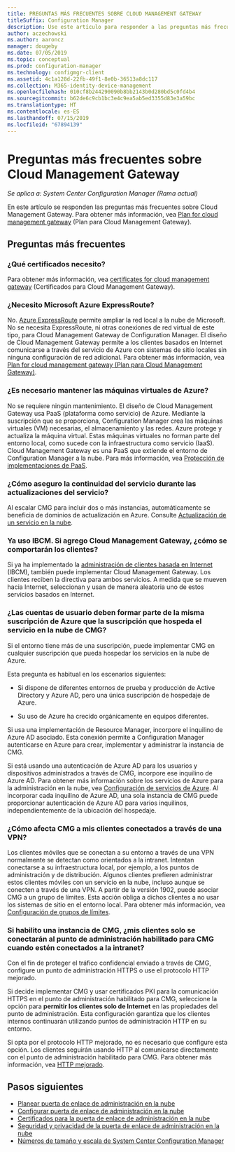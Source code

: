 ```yaml
---
title: PREGUNTAS MÁS FRECUENTES SOBRE CLOUD MANAGEMENT GATEWAY
titleSuffix: Configuration Manager
description: Use este artículo para responder a las preguntas más frecuentes sobre Cloud Management Gateway.
author: aczechowski
ms.author: aaroncz
manager: dougeby
ms.date: 07/05/2019
ms.topic: conceptual
ms.prod: configuration-manager
ms.technology: configmgr-client
ms.assetid: 4c1a128d-22fb-49f1-8e0b-36513a8dc117
ms.collection: M365-identity-device-management
ms.openlocfilehash: 010cf8b244290090b8bb2143b0d280bd5c0fd4b4
ms.sourcegitcommit: b62de6c9cb1bc3e4c9ea5ab5ed3355d83e3a59bc
ms.translationtype: HT
ms.contentlocale: es-ES
ms.lasthandoff: 07/15/2019
ms.locfileid: "67894139"
---
```

# <a name="frequently-asked-questions-about-the-cloud-management-gateway"></a>Preguntas más frecuentes sobre Cloud Management Gateway

*Se aplica a: System Center Configuration Manager (Rama actual)*

En este artículo se responden las preguntas más frecuentes sobre Cloud Management Gateway. Para obtener más información, vea [Plan for cloud management gateway](/sccm/core/clients/manage/cmg/plan-cloud-management-gateway) (Plan para Cloud Management Gateway).


## <a name="frequently-asked-questions"></a>Preguntas más frecuentes

### <a name="what-certificates-do-i-need"></a>¿Qué certificados necesito?

Para obtener más información, vea [certificates for cloud management gateway](/sccm/core/clients/manage/cmg/certificates-for-cloud-management-gateway) (Certificados para Cloud Management Gateway).


### <a name="do-i-need-azure-expressroute"></a>¿Necesito Microsoft Azure ExpressRoute?

No. [Azure ExpressRoute](/azure/expressroute/expressroute-introduction) permite ampliar la red local a la nube de Microsoft. No se necesita ExpressRoute, ni otras conexiones de red virtual de este tipo, para Cloud Management Gateway de Configuration Manager. El diseño de Cloud Management Gateway permite a los clientes basados en Internet comunicarse a través del servicio de Azure con sistemas de sitio locales sin ninguna configuración de red adicional. Para obtener más información, vea [Plan for cloud management gateway (Plan para Cloud Management Gateway)](/sccm/core/clients/manage/cmg/plan-cloud-management-gateway).

<!-- SCCMDocs#1659 -->

### <a name="do-i-need-to-maintain-the-azure-virtual-machines"></a>¿Es necesario mantener las máquinas virtuales de Azure?

No se requiere ningún mantenimiento. El diseño de Cloud Management Gateway usa PaaS (plataforma como servicio) de Azure. Mediante la suscripción que se proporciona, Configuration Manager crea las máquinas virtuales (VM) necesarias, el almacenamiento y las redes. Azure protege y actualiza la máquina virtual. Estas máquinas virtuales no forman parte del entorno local, como sucede con la infraestructura como servicio (IaaS). Cloud Management Gateway es una PaaS que extiende el entorno de Configuration Manager a la nube. Para más información, vea [Protección de implementaciones de PaaS](/azure/security/security-paas-deployments).


### <a name="how-can-i-ensure-service-continuity-during-service-updates"></a>¿Cómo aseguro la continuidad del servicio durante las actualizaciones del servicio?

Al escalar CMG para incluir dos o más instancias, automáticamente se beneficia de dominios de actualización en Azure. Consulte [Actualización de un servicio en la nube](/azure/cloud-services/cloud-services-update-azure-service).


### <a name="im-already-using-ibcm-if-i-add-cmg-how-do-clients-behave"></a>Ya uso IBCM. Si agrego Cloud Management Gateway, ¿cómo se comportarán los clientes?

Si ya ha implementado la [administración de clientes basada en Internet](/sccm/core/clients/manage/plan-internet-based-client-management) (IBCM), también puede implementar Cloud Management Gateway. Los clientes reciben la directiva para ambos servicios. A medida que se mueven hacia Internet, seleccionan y usan de manera aleatoria uno de estos servicios basados en Internet.


### <a name="do-the-user-accounts-have-to-be-in-the-same-azure-subscription-as-the-subscription-that-hosts-the-cmg-cloud-service"></a>¿Las cuentas de usuario deben formar parte de la misma suscripción de Azure que la suscripción que hospeda el servicio en la nube de CMG?
<!--SCCMDocs-pr issue #2873-->
Si el entorno tiene más de una suscripción, puede implementar CMG en cualquier suscripción que pueda hospedar los servicios en la nube de Azure. 

Esta pregunta es habitual en los escenarios siguientes:  

- Si dispone de diferentes entornos de prueba y producción de Active Directory y Azure AD, pero una única suscripción de hospedaje de Azure.  

- Su uso de Azure ha crecido orgánicamente en equipos diferentes.  

Si usa una implementación de Resource Manager, incorpore el inquilino de Azure AD asociado. Esta conexión permite a Configuration Manager autenticarse en Azure para crear, implementar y administrar la instancia de CMG.  

Si está usando una autenticación de Azure AD para los usuarios y dispositivos administrados a través de CMG, incorpore ese inquilino de Azure AD. Para obtener más información sobre los servicios de Azure para la administración en la nube, vea [Configuración de servicios de Azure](/sccm/core/servers/deploy/configure/azure-services-wizard). Al incorporar cada inquilino de Azure AD, una sola instancia de CMG puede proporcionar autenticación de Azure AD para varios inquilinos, independientemente de la ubicación del hospedaje.

### <a name="how-does-cmg-affect-my-clients-connected-via-vpn"></a>¿Cómo afecta CMG a mis clientes conectados a través de una VPN?

Los clientes móviles que se conectan a su entorno a través de una VPN normalmente se detectan como orientados a la intranet. Intentan conectarse a su infraestructura local, por ejemplo, a los puntos de administración y de distribución. Algunos clientes prefieren administrar estos clientes móviles con un servicio en la nube, incluso aunque se conecten a través de una VPN. A partir de la versión 1902, puede asociar CMG a un grupo de límites. Esta acción obliga a dichos clientes a no usar los sistemas de sitio en el entorno local. Para obtener más información, vea [Configuración de grupos de límites](/sccm/core/clients/manage/cmg/setup-cloud-management-gateway#configure-boundary-groups).

### <a name="if-i-enable-a-cmg-will-my-clients-only-connect-to-the-cmg-enabled-management-point-when-theyre-connected-to-the-intranet"></a>Si habilito una instancia de CMG, ¿mis clientes solo se conectarán al punto de administración habilitado para CMG cuando estén conectados a la intranet?

Con el fin de proteger el tráfico confidencial enviado a través de CMG, configure un punto de administración HTTPS o use el protocolo HTTP mejorado.

Si decide implementar CMG y usar certificados PKI para la comunicación HTTPS en el punto de administración habilitado para CMG, seleccione la opción para **permitir los clientes solo de Internet** en las propiedades del punto de administración. Esta configuración garantiza que los clientes internos continuarán utilizando puntos de administración HTTP en su entorno.

Si opta por el protocolo HTTP mejorado, no es necesario que configure esta opción. Los clientes seguirán usando HTTP al comunicarse directamente con el punto de administración habilitado para CMG. Para obtener más información, vea [HTTP mejorado](/sccm/core/plan-design/hierarchy/enhanced-http).

## <a name="next-steps"></a>Pasos siguientes

- [Planear puerta de enlace de administración en la nube](/sccm/core/clients/manage/cmg/plan-cloud-management-gateway)
- [Configurar puerta de enlace de administración en la nube](/sccm/core/clients/manage/cmg/setup-cloud-management-gateway)
- [Certificados para la puerta de enlace de administración en la nube](/sccm/core/clients/manage/cmg/certificates-for-cloud-management-gateway)
- [Seguridad y privacidad de la puerta de enlace de administración en la nube](/sccm/core/clients/manage/cmg/security-and-privacy-for-cloud-management-gateway)
- [Números de tamaño y escala de System Center Configuration Manager](/sccm/core/plan-design/configs/size-and-scale-numbers#bkmk_cmg)
